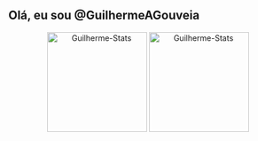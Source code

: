 ## Olá, eu sou @GuilhermeAGouveia 


<!---
GuilhermeAGouveia/GuilhermeAGouveia is a ✨ special ✨ repository because its `README.md` (this file) appears on your GitHub profile.
You can click the Preview link to take a look at your changes.
--->

<div align="center">
  <img height="180em" src="https://github-readme-stats.vercel.app/api?username=GuilhermeAGouveia&theme=dracula&count_private=true&show_icons=true&title_color=00A3FF" alt="Guilherme-Stats">
  <img height="180em" src="https://github-readme-stats.vercel.app/api/top-langs/?username=GuilhermeAGouveia&layout=compact&theme=dracula&count_private=true&title_color=00A3FF" alt="Guilherme-Stats">
<div/>
